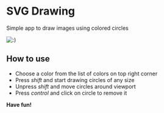# SVG Drawing

Simple app to draw images using colored circles

![:)](http://tinypic.com/r/30abdd5/9)

## How to use
* Choose a color from the list of colors on top right corner
* Press _shift_ and start drawing circles of any size
* Unpress _shift_ and move circles around viewport
* Press _control_ and click on circle to remove it

__Have fun!__

